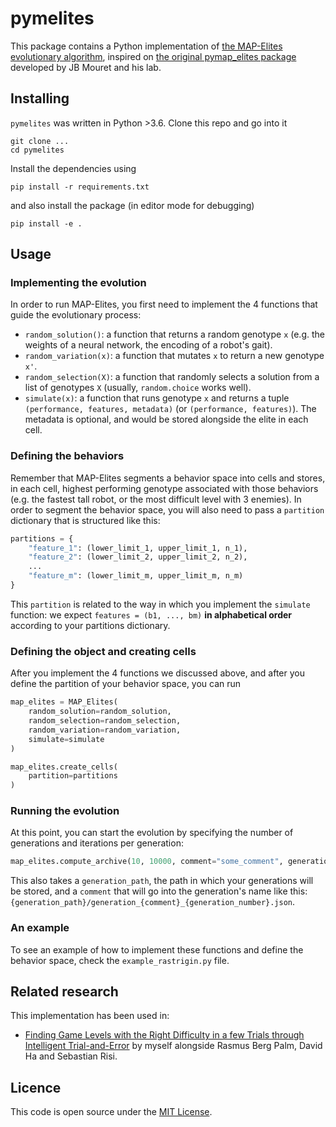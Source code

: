# pymelites

This package contains a Python implementation of [the MAP-Elites evolutionary algorithm](https://arxiv.org/pdf/1504.04909.pdf), inspired on [the original pymap_elites package](https://gitlab.inria.fr/resibots/public/py_map_elites) developed by JB Mouret and his lab.

## Installing

`pymelites` was written in Python >3.6. Clone this repo and go into it

```
git clone ...
cd pymelites
```

Install the dependencies using

```
pip install -r requirements.txt
```

and also install the package (in editor mode for debugging)

```
pip install -e .
```

## Usage

### Implementing the evolution

In order to run MAP-Elites, you first need to implement the 4 functions that guide the evolutionary process:
- `random_solution()`: a function that returns a random genotype `x` (e.g. the weights of a neural network, the encoding of a robot's gait).
- `random_variation(x)`: a function that mutates `x` to return a new genotype `x'`.
- `random_selection(X)`: a function that randomly selects a solution from a list of genotypes `X` (usually, `random.choice` works well).
- `simulate(x)`: a function that runs genotype `x` and returns a tuple `(performance, features, metadata)` (or `(performance, features)`). The metadata is optional, and would be stored alongside the elite in each cell.

### Defining the behaviors

Remember that MAP-Elites segments a behavior space into cells and stores, in each cell, highest performing genotype associated with those behaviors (e.g. the fastest tall robot, or the most difficult level with 3 enemies). In order to segment the behavior space, you will also need to pass a `partition` dictionary that is structured like this:

```python
partitions = {
    "feature_1": (lower_limit_1, upper_limit_1, n_1),
    "feature_2": (lower_limit_2, upper_limit_2, n_2),
    ...
    "feature_m": (lower_limit_m, upper_limit_m, n_m)
}
```

This `partition` is related to the way in which you implement the `simulate` function: we expect `features = (b1, ..., bm)` **in alphabetical order** according to your partitions dictionary.

### Defining the object and creating cells

After you implement the 4 functions we discussed above, and after you define the partition of your behavior space, you can run

```python
map_elites = MAP_Elites(
    random_solution=random_solution,
    random_selection=random_selection,
    random_variation=random_variation,
    simulate=simulate
)

map_elites.create_cells(
    partition=partitions
)
```

### Running the evolution

At this point, you can start the evolution by specifying the number of generations and iterations per generation:

```python
map_elites.compute_archive(10, 10000, comment="some_comment", generation_path='.')
```

This also takes a `generation_path`, the path in which your generations will be stored, and a `comment` that will go into the generation's name like this: `{generation_path}/generation_{comment}_{generation_number}.json`.

### An example

To see an example of how to implement these functions and define the behavior space, check the `example_rastrigin.py` file.

## Related research

This implementation has been used in:
- [Finding Game Levels with the Right Difficulty in a few Trials through Intelligent Trial-and-Error](https://arxiv.org/pdf/2005.07677.pdf) by myself alongside Rasmus Berg Palm, David Ha and Sebastian Risi.

## Licence

This code is open source under the [MIT License](https://opensource.org/licenses/MIT).
